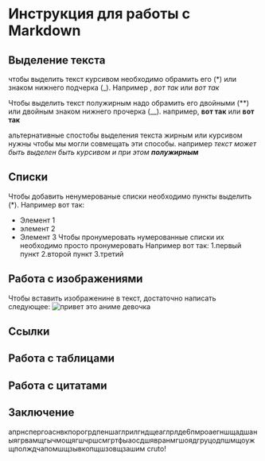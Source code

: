 # Инструкция для работы с Markdown

## Выделение текста

чтобы выделить текст курсивом необходимо обрамить его (*) или знаком нижнего подчерка (_). Например , *вот так* или _вот так_

Чтобы выделить текст полужирным надо обрамить его двойными (**) или двойным знаком нижнего прочерка (__).
например, **вот так** или __вот так__

альтернативные спостобы выделения текста жирным или курсивом нужны чтобы мы могли совмещать эти способы.
например _текст может быть выделен быть курсивом и при этом **полужирным**_

## Списки

Чтобы добавить ненумерованые списки необходимо пункты выделить (*).
Например вот так:
* Элемент 1
* элемент 2
* Элемент 3
Чтобы пронумеровать нумерованные списки их необходимо просто пронумеровать
Например вот так:
1.первый пункт
2.второй пункт
3.третий

## Работа с изображениями

Чтобы вставить изображенине в текст, достаточно написать следующее:
![привет это аниме девочка](anime_girl_in_space__Anime_S1390361659_St1500_G7.5.jpeg)

## Ссылки

## Работа с таблицами

## Работа с цитатами

## Заключение

апрнспергоаснвкпорогрдпеншаглрилгндщеаглрлде6пмроаегншщадшаныягрвамщгычмощягшчршсмгртфыаосдшявранмгшоядгруцодпшмщоужщполждчапомшщзывкопщшзовщзашим
cruto!

